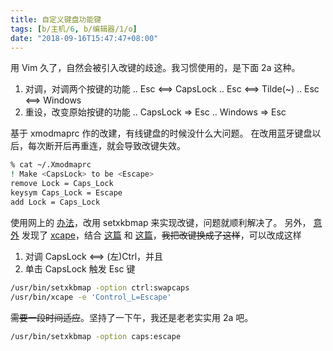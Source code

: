 ```yaml
---
title: 自定义键盘功能键
tags: [b/主机/6, b/编辑器/1/o]
date: "2018-09-16T15:47:47+08:00"
---
```


用 Vim 久了，自然会被引入改键的歧途。我习惯使用的，是下面 2a 这种。

1. 对调，对调两个按键的功能
  .. Esc  <\==>  CapsLock
  .. Esc  <\==>  Tilde(\~)
  .. Esc  <\==>  Windows
2. 重设，改变原始按键的功能
  .. CapsLock  =>  Esc
  .. Windows  =>  Esc

基于 xmodmaprc 作的改建，有线键盘的时候没什么大问题。
在改用蓝牙键盘以后，每次断开后再重连，就会导致改键失效。

```bash
% cat ~/.Xmodmaprc
! Make <CapsLock> to be <Escape>
remove Lock = Caps_Lock
keysym Caps_Lock = Escape
add Lock = Caps_Lock
```

使用网上的 [办法][udev]，改用 setxkbmap 来实现改键，问题就顺利解决了。
另外， [意外][ref-xcape] 发现了 [xcape][ref-xcape-github]，结合 [这篇][exchange] 和 [这篇][keycode]，~~我把改键换成了这样~~，可以改成这样

1. 对调 CapsLock  <==>  (左)Ctrl，并且
2. 单击 CapsLock 触发 Esc 键

```bash
/usr/bin/setxkbmap -option ctrl:swapcaps
/usr/bin/xcape -e 'Control_L=Escape'
```

~~需要一段时间适应~~。坚持了一下午，我还是老老实实用 2a 吧。

```bash
/usr/bin/setxkbmap -option caps:escape
```

[udev]: https://superuser.com/questions/249064/udev-rule-to-auto-load-keyboard-layout-when-usb-keyboard-plugged-in/350336
[ref-xcape]: https://medium.com/@allenfrank14/linux-%E6%B0%B8%E4%B9%85%E6%9B%B4%E6%94%B9%E9%8D%B5%E7%9B%A4%E8%A8%AD%E5%AE%9A-fa61014ac486
[ref-xcape-github]: https://github.com/alols/xcape
[exchange]: http://tiborsimko.org/capslock-escape-control.html
[keycode]: https://my.oschina.net/swanf/blog/1549976
